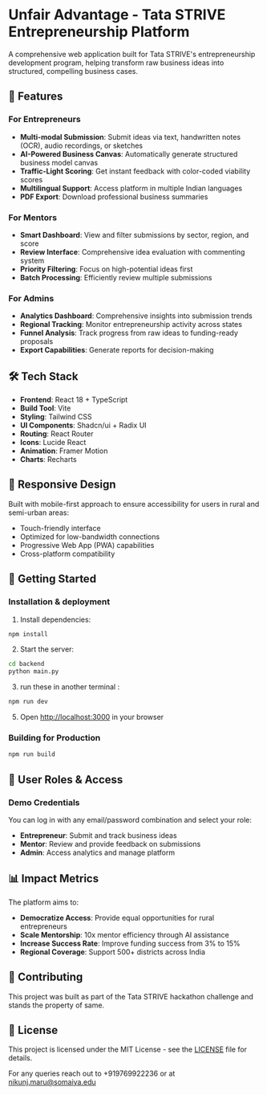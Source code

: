 # Unfair Advantage - Tata STRIVE Entrepreneurship Platform

A comprehensive web application built for Tata STRIVE's entrepreneurship development program, helping transform raw business ideas into structured, compelling business cases.

## 🚀 Features

### For Entrepreneurs

- **Multi-modal Submission**: Submit ideas via text, handwritten notes (OCR), audio recordings, or sketches
- **AI-Powered Business Canvas**: Automatically generate structured business model canvas
- **Traffic-Light Scoring**: Get instant feedback with color-coded viability scores
- **Multilingual Support**: Access platform in multiple Indian languages
- **PDF Export**: Download professional business summaries

### For Mentors

- **Smart Dashboard**: View and filter submissions by sector, region, and score
- **Review Interface**: Comprehensive idea evaluation with commenting system
- **Priority Filtering**: Focus on high-potential ideas first
- **Batch Processing**: Efficiently review multiple submissions

### For Admins

- **Analytics Dashboard**: Comprehensive insights into submission trends
- **Regional Tracking**: Monitor entrepreneurship activity across states
- **Funnel Analysis**: Track progress from raw ideas to funding-ready proposals
- **Export Capabilities**: Generate reports for decision-making

## 🛠 Tech Stack

- **Frontend**: React 18 + TypeScript
- **Build Tool**: Vite
- **Styling**: Tailwind CSS
- **UI Components**: Shadcn/ui + Radix UI
- **Routing**: React Router
- **Icons**: Lucide React
- **Animation**: Framer Motion
- **Charts**: Recharts

## 📱 Responsive Design

Built with mobile-first approach to ensure accessibility for users in rural and semi-urban areas:

- Touch-friendly interface
- Optimized for low-bandwidth connections
- Progressive Web App (PWA) capabilities
- Cross-platform compatibility

## 🚀 Getting Started


### Installation & deployment

1. Install dependencies:

```bash
npm install
```
2. Start the server:

```bash
cd backend
python main.py 
```
3. run these in another terminal :

```bash
npm run dev
```



5. Open [http://localhost:3000](http://localhost:3000) in your browser

### Building for Production

```bash
npm run build
```

## 🎯 User Roles & Access

### Demo Credentials

You can log in with any email/password combination and select your role:

- **Entrepreneur**: Submit and track business ideas
- **Mentor**: Review and provide feedback on submissions
- **Admin**: Access analytics and manage platform


## 📊 Impact Metrics

The platform aims to:

- **Democratize Access**: Provide equal opportunities for rural entrepreneurs
- **Scale Mentorship**: 10x mentor efficiency through AI assistance
- **Increase Success Rate**: Improve funding success from 3% to 15%
- **Regional Coverage**: Support 500+ districts across India

## 🤝 Contributing

This project was built as part of the Tata STRIVE hackathon challenge and stands the property of same.

## 📄 License

This project is licensed under the MIT License - see the [LICENSE](LICENSE) file for details.

For any queries reach out to +919769922236 or at nikunj.maru@somaiya.edu
